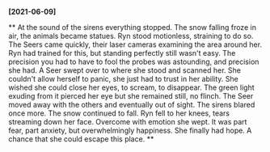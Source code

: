 **[2021-06-09]**

**
At the sound of the sirens everything stopped. The snow falling froze in air, the animals became statues. Ryn stood motionless, straining to do so. The Seers came quickly, their laser cameras examining the area around her. Ryn had trained for this, but standing perfectly still wasn't easy. The precision you had to have to fool the probes was astounding, and precision she had. A Seer swept over to where she stood and scanned her. She couldn't allow herself to panic, she just had to trust in her ability. She wished she could close her eyes, to scream, to disappear. The green light exuding from it pierced her eye but she remained still, no flinch. The Seer moved away with the others and eventually out of sight. The sirens blared once more. The snow continued to fall. Ryn fell to her knees, tears streaming down her face. Overcome with emotion she wept. It was part fear, part anxiety, but overwhelmingly happiness. She finally had hope. A chance that she could escape this place. 
**